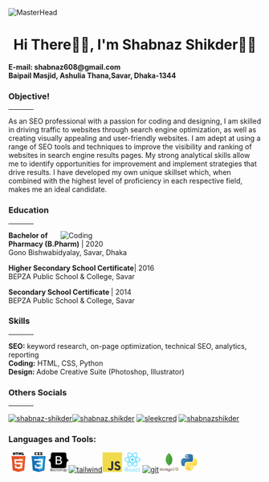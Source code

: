 ![MasterHead](https://i.ibb.co/G2tFqkH/1688739625547.jpg)

<h1 align="center">Hi There🙋‍♀️, I'm Shabnaz Shikder👩‍💻</h1>
<p><strong>E-mail: shabnaz608@gmail.com<br>Baipail Masjid, Ashulia Thana,Savar, Dhaka-1344</strong></p>
<h3> <strong>Objective!</strong></h3>
<hr width="10%" />
<p>As an SEO professional with a passion for coding and designing, I am skilled in driving traffic to websites through search engine optimization, as well as creating visually appealing and user-friendly websites. I am adept at using a range of SEO tools and techniques to improve the visibility and ranking of websites in search engine results pages. My strong analytical skills allow me to identify opportunities for improvement and implement strategies that drive results. I have developed my own unique skillset which, when combined with the highest level of proficiency in each respective field, makes me an ideal candidate.</p>

<h3><strong>Education</strong></h3>
<hr width="10%" />
<img align="right" alt="Coding" width="400" src="https://media0.giphy.com/media/paTz7UZbPfTZFRYnnB/giphy.gif?cid=790b761184bda8e87ae8896abec32ced63b35704ebffe73a&rid=giphy.gif&ct=s"
<p><strong>Bachelor of Pharmacy (B.Pharm)</strong> | 2020 <br>
Gono Bishwabidyalay, Savar, Dhaka </p>

<p><strong>Higher Secondary School Certificate</strong>| 2016 <br>
BEPZA Public School & College, Savar</p>

<p><strong>Secondary School Certificate </strong>| 2014 <br>
BEPZA Public School & College, Savar</p>

<h3 align="left"><strong>Skills</strong></h3>
<hr width="10%" />
<p><strong>SEO:</strong> keyword research, on-page optimization, technical SEO, analytics, reporting<br><strong>Coding:</strong> HTML, CSS, Python<br>
<strong>Design: </strong>Adobe Creative Suite (Photoshop, Illustrator)</p>
<h3 align="left"><Strong>Others Socials</strong></h3>
<hr width="10%" />
<p align="left">
<a href="https://linkedin.com/in/shabnaz-shikder" target="blank"><img align="center" src="https://raw.githubusercontent.com/rahuldkjain/github-profile-readme-generator/master/src/images/icons/Social/linked-in-alt.svg" alt="shabnaz-shikder" height="30" width="40" /></a><a href="https://fb.com/shabnaz.shikder" target="blank"><img align="center" src="https://raw.githubusercontent.com/rahuldkjain/github-profile-readme-generator/master/src/images/icons/Social/facebook.svg" alt="shabnaz.shikder" height="30" width="40" /></a>
<a href="https://dribbble.com/sleekcred" target="blank"><img align="center" src="https://raw.githubusercontent.com/rahuldkjain/github-profile-readme-generator/master/src/images/icons/Social/dribbble.svg" alt="sleekcred" height="30" width="40" /></a>
<a href="https://www.behance.net/shabnazshikder" target="blank"><img align="center" src="https://raw.githubusercontent.com/rahuldkjain/github-profile-readme-generator/master/src/images/icons/Social/behance.svg" alt="shabnazshikder" height="30" width="40" /></a>
</p>
<h3 align="left">Languages and Tools:</h3>
<p align="left"><a href="https://www.w3.org/html/" target="_blank" rel="noreferrer"><img src="https://raw.githubusercontent.com/devicons/devicon/master/icons/html5/html5-original-wordmark.svg" alt="html5" width="40" height="40"/></a><a href="https://www.w3schools.com/css/" target="_blank" rel="noreferrer"><img src="https://raw.githubusercontent.com/devicons/devicon/master/icons/css3/css3-original-wordmark.svg" alt="css3" width="40" height="40"/></a><a href="https://getbootstrap.com" target="_blank" rel="noreferrer"><img src="https://raw.githubusercontent.com/devicons/devicon/master/icons/bootstrap/bootstrap-plain-wordmark.svg" alt="bootstrap" width="40" height="40"/></a><a href="https://tailwindcss.com/" target="_blank" rel="noreferrer"><img src="https://www.vectorlogo.zone/logos/tailwindcss/tailwindcss-icon.svg" alt="tailwind" width="40" height="40"/></a><a href="https://developer.mozilla.org/en-US/docs/Web/JavaScript" target="_blank" rel="noreferrer"><img src="https://raw.githubusercontent.com/devicons/devicon/master/icons/javascript/javascript-original.svg" alt="javascript" width="40" height="40"/></a><a href="https://reactjs.org/" target="_blank" rel="noreferrer"><img src="https://raw.githubusercontent.com/devicons/devicon/master/icons/react/react-original-wordmark.svg" alt="react" width="40" height="40"/></a><a href="https://git-scm.com/" target="_blank" rel="noreferrer"><img src="https://www.vectorlogo.zone/logos/git-scm/git-scm-icon.svg" alt="git" width="40" height="40"/></a><a href="https://www.mongodb.com/" target="_blank" rel="noreferrer"><img src="https://raw.githubusercontent.com/devicons/devicon/master/icons/mongodb/mongodb-original-wordmark.svg" alt="mongodb" width="40" height="40"/></a><a href="https://www.python.org" target="_blank" rel="noreferrer"><img src="https://raw.githubusercontent.com/devicons/devicon/master/icons/python/python-original.svg" alt="python" width="40" height="40"/></a></p>


